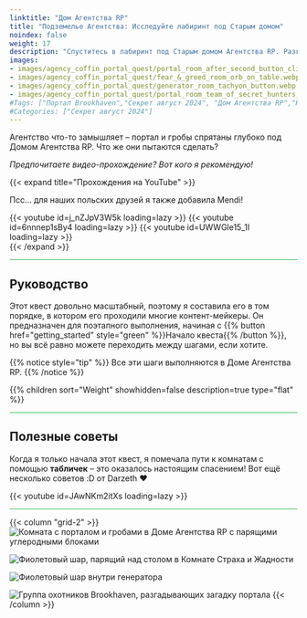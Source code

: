 ```yaml
---
linktitle: "Дом Агентства RP"
title: "Подземелье Агентства: Исследуйте лабиринт под Старым домом"
noindex: false
weight: 17
description: "Спуститесь в лабиринт под Старым домом Агентства RP. Разгадайте головоломки, откройте скрытые комнаты и узнайте, что скрывает Агентство."
images:
- images/agency_coffin_portal_quest/portal_room_after_second_button_clicked.webp
- images/agency_coffin_portal_quest/fear_&_greed_room_orb_on_table.webp
- images/agency_coffin_portal_quest/generator_room_tachyon_button.webp
- images/agency_coffin_portal_quest/portal_room_team_of_secret_hunters_solve_brookhaven.webp
#Tags: ["Портал Brookhaven","Секрет август 2024", "Дом Агентства RP","Новое обновление Brookhaven", "Секреты нового дома"]
#Categories: ["Секрет август 2024"]
---
```


Агентство что-то замышляет – портал и гробы спрятаны глубоко под Домом Агентства RP. Что же они пытаются сделать?

_Предпочитаете видео-прохождение? Вот кого я рекомендую!_

{{< expand title="Прохождения на YouTube" >}}

Псс... для наших польских друзей я также добавила Mendi!

<div class="grid-2 post-vid-dot">
{{< youtube id=j_nZJpV3W5k loading=lazy >}}
{{< youtube id=6nnnep1sBy4 loading=lazy >}}
{{< youtube id=UWWGle15_1I loading=lazy >}}
</div>
{{< /expand >}}

<hr style="background-color: #28b44c" size=8>

## Руководство

Этот квест довольно масштабный, поэтому я составила его в том порядке, в котором его проходили многие контент-мейкеры. Он предназначен для поэтапного выполнения, начиная с {{% button href="getting_started" style="green" %}}Начало квеста{{% /button %}}, но вы всё равно можете переходить между шагами, если хотите.

{{% notice style="tip" %}}
Все эти шаги выполняются в Доме Агентства RP.
{{% /notice %}}

{{% children sort="Weight" showhidden=false description=true type="flat" %}}

<hr style="background-color: #28b44c" size=8>

## Полезные советы

Когда я только начала этот квест, я помечала пути к комнатам с помощью **табличек** – это оказалось настоящим спасением! Вот ещё несколько советов :D от Darzeth :heart:

<div class="grid-2 post-vid-dot">
{{< youtube id=JAwNKm2itXs loading=lazy >}}
</div>

<hr style="background-color: #28b44c" size=8>

{{< column "grid-2" >}}
![Комната с порталом и гробами в Доме Агентства RP с парящими углеродными блоками](/images/agency_coffin_portal_quest/portal_room_after_second_button_clicked.webp)

![Фиолетовый шар, парящий над столом в Комнате Страха и Жадности](/images/agency_coffin_portal_quest/fear_&_greed_room_orb_on_table.webp)

![Фиолетовый шар внутри генератора](/images/agency_coffin_portal_quest/generator_room_tachyon_button.webp)

![Группа охотников Brookhaven, разгадывающих загадку портала](/images/agency_coffin_portal_quest/portal_room_team_of_secret_hunters_solve_brookhaven.webp)
{{< /column >}}
